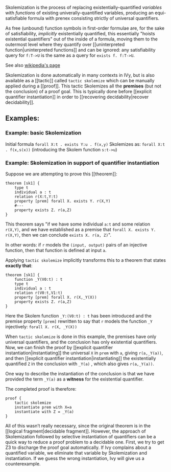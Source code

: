 Skolemization is the process of replacing existentially-quantified _variables_ with _functions_ of existing univerally-quantified variables, producing an equi-satisfiable formula with prenex consisting strictly of universal quantifiers.

As free (unbound) function symbols in first-order formulae are, for the sake of satisfiability,  _implicitly_ existentially quantified, this essentially "hoists existential quantifiers" out of the inside of a formula, moving them to the outermost level where they quantify over [[uninterpreted function|uninterpreted functions]] and can be ignored: any satisfiability query for `f:T->U` is the same as a query for `exists f. f:T->U`.

See also [wikipedia's page](https://en.wikipedia.org/wiki/Skolem_normal_form)

Skolemization is done automatically in many contexts in IVy, but is also available as a [[tactic]] called `tactic skolemize` which can be manually applied during a [[proof]]. This tactic Skolemizes all the **premises** (but not the conclusion) of a proof goal. This is typically done before [[explicit quantifier instantiation]] in order to [[recovering decidability|recover decidability]].

## Examples:


### Example: basic Skolemization

Initial formula `forall X:t . exists Y:u . f(x,y)`
Skolemizes as: `forall X:t . f(x,s(x))` (introducing the Skolem function `s:t->u`)


### Example: Skolemization in support of quantifier instantiation

Suppose we are attempting to prove this [[theorem]]:

```
theorem [sk1] {
    type t
    individual a : t
    relation r(X:t,Y:t)
    property [prem] forall X. exists Y. r(X,Y)
    #---
    property exists Z. r(a,Z)
}
```

This theorem says "if we have some individual `a:t` and some relation `r(X,Y)`, and we have established as a premise that `forall X. exists Y. r(X,Y)`, then we can conclude `exists X. r(a, Z)`".

In other words: if `r` models the `(input, output)` pairs of an injective function, then that function is defined at input `a`.

Applying `tactic skolemize` implicitly transforms this to a theorem that states **exactly that**:

```
theorem [sk1] {
    function _Y(V0:t) : t
    type t
    individual a : t
    relation r(V0:t,V1:t)
    property [prem] forall X. r(X,_Y(X))
    property exists Z. r(a,Z)
}
```

Here the Skolem function `_Y:(V0:t) : t` has been introduced and the premise property `[prem]` rewritten to say that `r` models the function `_Y` injectively: `forall X. r(X, _Y(X))`

When `tactic skolemize` is done in this example, the premises have only universal quantifiers, and the conclusion has only existential quantifiers. Now, we can finish the proof by [[explicit quantifier instantiation|instantiating]] the universal `X` in `prem` with `a`, giving `r(a,_Y(a))`, and then [[explicit quantifier instantiation|instantiating]] the existentially quantified `Z` in the conclusion with `_Y(a)` , which also gives `r(a,_Y(a))`.

One way to describe the instantiation of the conclusion is that we have provided the term `_Y(a)` as a **witness** for the existential quantifier.

The completed proof is therefore:

```
proof {
    tactic skolemize
    instantiate prem with X=a
    instantiate with Z = _Y(a)
}
```

All of this wasn’t really necessary, since the original theorem is in the [[logical fragment|decidable fragment]]. However, the approach of Skolemization followed by selective instantiation of quantifiers can be a quick way to reduce a proof problem to a decidable one. First, we try to get Z3 to discharge the proof goal automatically. If Ivy complains about a quantified variable, we eliminate that variable by Skolemization and instantiation. If we guess the wrong instantiation, Ivy will give us a counterexample.

